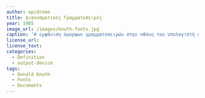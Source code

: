```yaml
---
author: epidrome
title: Διανυσματικές Γραμματοσειρές 
year: 1985
image_url: /images/knuth-fonts.jpg
caption: 'Η εμφάνιση όμορφων γραμματοσειρών στην οθόνη του υπολογιστή οδήγησε τους ερευνητές από τα ράστερ στα διανυσματικά αρχεία γραμματοσειρών τα οποία επιτρέπουν την παραμετροποίηση χωρίς να υπάρχει αντίκτυπος στην ποιότητα. Ταυτόχρονα όμως αυτή η επιτυχία απομάκρυνε την εστιάση από την δημιουργία ενός νέου τύπου εγγραφού προς την πιστή απεικόνιση του χαρτιού στην οθόνη του υπολογιστή.' 
license_url: 
license_text: 
categories:
  - Definition 
  - output-device
tags:
  - Donald Knuth 
  - Fonts
  - Documents
---
```

